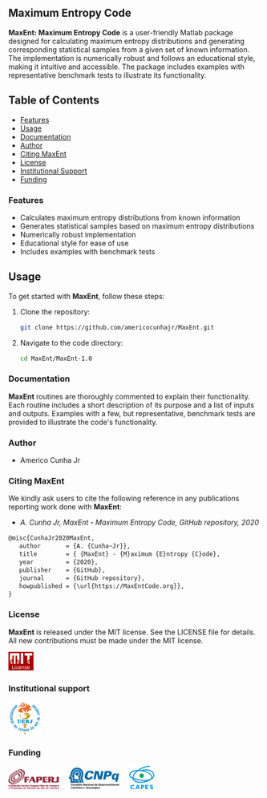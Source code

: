 ## Maximum Entropy Code

**MaxEnt: Maximum Entropy Code** is a user-friendly Matlab package designed for calculating maximum entropy distributions and generating corresponding statistical samples from a given set of known information. The implementation is numerically robust and follows an educational style, making it intuitive and accessible. The package includes examples with representative benchmark tests to illustrate its functionality.

## Table of Contents
- [Features](#features)
- [Usage](#usage)
- [Documentation](#documentation)
- [Author](#author)
- [Citing MaxEnt](#citing-maxent)
- [License](#license)
- [Institutional Support](#institutional-support)
- [Funding](#funding)

### Features
- Calculates maximum entropy distributions from known information
- Generates statistical samples based on maximum entropy distributions
- Numerically robust implementation
- Educational style for ease of use
- Includes examples with benchmark tests

## Usage
To get started with **MaxEnt**, follow these steps:
1. Clone the repository:
   ```bash
   git clone https://github.com/americocunhajr/MaxEnt.git
   ```
2. Navigate to the code directory:
   ```bash
   cd MaxEnt/MaxEnt-1.0
   ```

### Documentation
**MaxEnt** routines are thoroughly commented to explain their functionality. Each routine includes a short description of its purpose and a list of inputs and outputs. Examples with a few, but representative, benchmark tests are provided to illustrate the code's functionality.

### Author
- Americo Cunha Jr

### Citing MaxEnt

We kindly ask users to cite the following reference in any publications reporting work done with **MaxEnt**:
- *A. Cunha Jr, MaxEnt - Maximum Entropy Code, GitHub repository, 2020*

```
@misc{CunhaJr2020MaxEnt,
   author       = {A. {Cunha~Jr}},
   title        = { {MaxEnt} - {M}aximum {E}ntropy {C}ode},
   year         = {2020},
   publisher    = {GitHub},
   journal      = {GitHub repository},
   howpublished = {\url{https://MaxEntCode.org}},
}
```

### License

**MaxEnt** is released under the MIT license. See the LICENSE file for details. All new contributions must be made under the MIT license.

<img src="logo/mit_license_red.png" width="10%"> 

### Institutional support

<img src="logo/logo_uerj.png" width="13%"> 

### Funding

<img src="logo/faperj.png" width="20%"> &nbsp; &nbsp; <img src="logo/cnpq.png" width="20%"> &nbsp; &nbsp; <img src="logo/capes.png" width="10%">

